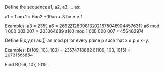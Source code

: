 
Define the sequence a1, a2, a3, ... as:

a1 = 1
an+1 = 6an2 + 10an + 3 for n &#8805; 1.


Examples:
a3 = 2359
a6 = 269221280981320216750489044576319
a6 mod 1&#160;000&#160;000&#160;007 = 203064689
a100 mod 1&#160;000&#160;000&#160;007 = 456482974


Define B(x,y,n) as &#8721; (an mod p) for every prime p such that x &#8804; p &#8804; x+y.


Examples:
B(109, 103, 103) = 23674718882
B(109, 103, 1015) = 20731563854

Find B(109, 107, 1015).
